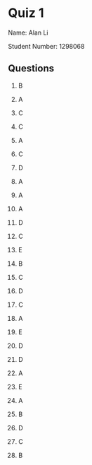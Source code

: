 # Quiz 1

Name: Alan Li

Student Number: 1298068


## Questions

1. B
2. A
3. C
4. C
5. A
6. C
7. D
8. A
9. A

10. A
11. D
12. C
13. E
14. B
15. C
16. D
17. C
18. A
19. E
20. D

21. D
22. A
23. E
24. A
25. B
26. D
27. C
28. B
